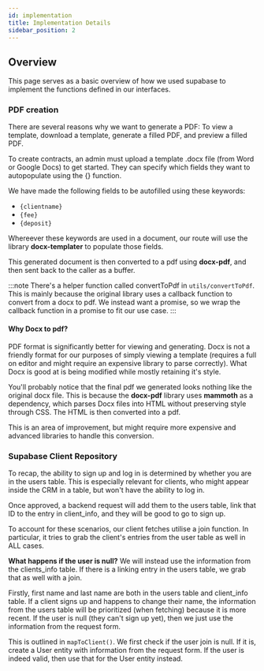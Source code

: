 ```yaml
---
id: implementation
title: Implementation Details
sidebar_position: 2
---
```


## Overview

This page serves as a basic overview of how we used supabase to implement the functions defined in our interfaces.

### PDF creation

There are several reasons why we want to generate a PDF: To view a template, download a template, generate a filled PDF, and preview a filled PDF. 

To create contracts, an admin must upload a template .docx file (from Word or Google Docs) to get started. They can specify which fields they want to autopopulate using the {} function.

We have made the following fields to be autofilled using these keywords:

- `{clientname}`
- `{fee}`
- `{deposit}`

Whereever these keywords are used in a document, our route will use the library **docx-templater** to populate those fields.

This generated document is then converted to a pdf using **docx-pdf**, and then sent back to the caller as a buffer.

:::note
There's a helper function called convertToPdf in `utils/convertToPdf`. This is mainly because the original library uses a callback function to convert from a docx to pdf. We instead want a promise, so we wrap the callback function in a promise to fit our use case.
:::

#### Why Docx to pdf?

PDF format is significantly better for viewing and generating. Docx is not a friendly format for our purposes of simply viewing a template (requires a full on editor and might require an expensive library to parse correctly). What Docx is good at is being modified while mostly retaining it's style.

You'll probably notice that the final pdf we generated looks nothing like the original docx file. This is because the **docx-pdf** library uses **mammoth** as a dependency, which parses Docx files into HTML without preserving style through CSS. The HTML is then converted into a pdf.

This is an area of improvement, but might require more expensive and advanced libraries to handle this conversion.

### Supabase Client Repository

To recap, the ability to sign up and log in is determined by whether you are in the users table. This is especially relevant for clients, who might appear inside the CRM in a table, but won't have the ability to log in. 

Once approved, a backend request will add them to the users table, link that ID to the entry in client_info, and they will be good to go to sign up.

To account for these scenarios, our client fetches utilise a join function. In particular, it tries to grab the client's entries from the user table as well in ALL cases.

**What happens if the user is null?** We will instead use the information from the clients_info table. If there is a linking entry in the users table, we grab that as well with a join.

Firstly, first name and last name are both in the users table and client_info table. If a client signs up and happens to change their name, the information from the users table will be prioritized (when fetching) because it is more recent. If the user is null (they can't sign up yet), then we just use the information from the request form.

This is outlined in `mapToClient()`. We first check if the user join is null. If it is, create a User entity with information from the request form. If the user is indeed valid, then use that for the User entity instead.
